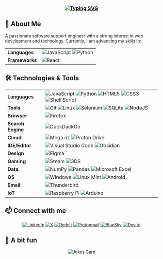 ### <div align="center">[![Typing SVG](https://readme-typing-svg.demolab.com?font=Fira+Code&weight=500&pause=1000&center=true&vCenter=true&width=435&lines=Hey!+I'm+Berkay+%F0%9F%91%8B;Developer+%7C+Computer+Enthusiast)](https://git.io/typing-svg)</div>

## 📝 About Me
A passionate software support engineer with a strong interest in web development and technology. Currently, I am advancing my skills in:

<table>
  <tr>
    <td><strong>Languages</strong></td>
    <td>
      <img src="https://img.shields.io/badge/javascript-%23323330.svg?style=for-the-badge&logo=javascript&logoColor=%23F7DF1E" alt="JavaScript">
      <img src="https://img.shields.io/badge/python-3670A0?style=for-the-badge&logo=python&logoColor=ffdd54" alt="Python">
    </td>
  </tr>
  <tr>
    <td><strong>Frameworks</strong></td>
    <td>
      <img src="https://img.shields.io/badge/react-%2320232a.svg?style=for-the-badge&logo=react&logoColor=%2361DAFB" alt="React">
    </td>
  </tr>
</table>

## 🛠️ Technologies & Tools
<table>
  <tr>
    <td><strong>Languages</strong></td>
    <td>
      <img src="https://img.shields.io/badge/javascript-%23323330.svg?style=for-the-badge&logo=javascript&logoColor=%23F7DF1E" alt="JavaScript">
      <img src="https://img.shields.io/badge/python-3670A0?style=for-the-badge&logo=python&logoColor=ffdd54" alt="Python">
      <img src="https://img.shields.io/badge/html5-%23E34F26.svg?style=for-the-badge&logo=html5&logoColor=white" alt="HTML5">
      <img src="https://img.shields.io/badge/css3-%231572B6.svg?style=for-the-badge&logo=css3&logoColor=white" alt="CSS3">
      <img src="https://img.shields.io/badge/shell_script-%23121011.svg?style=for-the-badge&logo=gnu-bash&logoColor=white" alt="Shell Script">
    </td>
  </tr>
  <tr>
    <td><strong>Tools</strong></td>
    <td>
      <img src="https://img.shields.io/badge/git-%23F05033.svg?style=for-the-badge&logo=git&logoColor=white" alt="Git">
      <img src="https://img.shields.io/badge/Linux-FCC624?style=for-the-badge&logo=linux&logoColor=black" alt="Linux">
      <img src="https://img.shields.io/badge/-selenium-%43B02A?style=for-the-badge&logo=selenium&logoColor=white" alt="Selenium">
      <img src="https://img.shields.io/badge/sqlite-%2307405e.svg?style=for-the-badge&logo=sqlite&logoColor=white" alt="SQLite">
      <img src="https://img.shields.io/badge/node.js-6DA55F?style=for-the-badge&logo=node.js&logoColor=white" alt="NodeJS">
    </td>
  </tr>
  <tr>
    <td><strong>Browser</strong></td>
    <td>
      <img src="https://img.shields.io/badge/Firefox-FF7139?style=for-the-badge&logo=Firefox-Browser&logoColor=white" alt="Firefox">
    </td>
  </tr>
  <tr>
    <td><strong>Search Engine</strong></td>
    <td>
      <img src="https://img.shields.io/badge/duckduckgo-de5833?style=for-the-badge&logo=duckduckgo&logoColor=white" alt="DuckDuckGo">
    </td>
  </tr>
  <tr>
    <td><strong>Cloud</strong></td>
    <td>
      <img src="https://img.shields.io/badge/Mega-%23D90007.svg?style=for-the-badge&logo=Mega&logoColor=white" alt="Mega.nz">
      <img src="https://img.shields.io/badge/Proton%20Drive-6d4aff?style=for-the-badge&logo=proton%20drive&logoColor=white" alt="Proton Drive">
    </td>
  </tr>
  <tr>
    <td><strong>IDE/Editor</strong></td>
    <td>
      <img src="https://img.shields.io/badge/Visual%20Studio%20Code-0078d7.svg?style=for-the-badge&logo=visual-studio-code&logoColor=white" alt="Visual Studio Code">
      <img src="https://img.shields.io/badge/Obsidian-%23483699.svg?style=for-the-badge&logo=obsidian&logoColor=white" alt="Obsidian">
    </td>
  </tr>
  <tr>
    <td><strong>Design</strong></td>
    <td>
      <img src="https://img.shields.io/badge/figma-%23F24E1E.svg?style=for-the-badge&logo=figma&logoColor=white" alt="Figma">
    </td>
  </tr>
  <tr>
    <td><strong>Gaming</strong></td>
    <td>
      <img src="https://img.shields.io/badge/steam-%23000000.svg?style=for-the-badge&logo=steam&logoColor=white" alt="Steam">
      <img src="https://img.shields.io/badge/3DS-D12228?style=for-the-badge&logo=nintendo-3ds&logoColor=white" alt="3DS">
    </td>
  </tr>
  <tr>
    <td><strong>Data</strong></td>
    <td>
      <img src="https://img.shields.io/badge/numpy-%23013243.svg?style=for-the-badge&logo=numpy&logoColor=white" alt="NumPy">
      <img src="https://img.shields.io/badge/pandas-%23150458.svg?style=for-the-badge&logo=pandas&logoColor=white" alt="Pandas">
      <img src="https://img.shields.io/badge/Microsoft_Excel-217346?style=for-the-badge&logo=microsoft-excel&logoColor=white" alt="Microsoft Excel">
    </td>
  </tr>
  <tr>
    <td><strong>OS</strong></td>
    <td>
      <img src="https://img.shields.io/badge/Windows-0078D6?style=for-the-badge&logo=windows&logoColor=white" alt="Windows">
      <img src="https://img.shields.io/badge/Linux%20Mint-87CF3E?style=for-the-badge&logo=Linux%20Mint&logoColor=white" alt="Linux Mint">
      <img src="https://img.shields.io/badge/Android-3DDC84?style=for-the-badge&logo=android&logoColor=white" alt="Android">
    </td>
  </tr>
  <tr>
    <td><strong>Email</strong></td>
    <td>
      <img src="https://img.shields.io/badge/Thunderbird-0A84FF.svg?style=for-the-badge&logo=Thunderbird&logoColor=white" alt="Thunderbird">
    </td>
  </tr>
  <tr>
    <td><strong>IoT</strong></td>
    <td>
      <img src="https://img.shields.io/badge/-RaspberryPi-C51A4A?style=for-the-badge&logo=Raspberry-Pi" alt="Raspberry Pi">
      <img src="https://img.shields.io/badge/-Arduino-00979D?style=for-the-badge&logo=Arduino&logoColor=white" alt="Arduino">
    </td>
  </tr>
</table>

## 📫 Connect with me
<div align="center">

[![LinkedIn](https://img.shields.io/badge/linkedin-%230077B5.svg?style=for-the-badge&logo=linkedin&logoColor=white)](https://www.linkedin.com/in/berkay-girgin3/)
[![X](https://img.shields.io/badge/X-%23000000.svg?style=for-the-badge&logo=X&logoColor=white)](https://x.com/Gerile_3)
[![Reddit](https://img.shields.io/badge/Reddit-FF4500?style=for-the-badge&logo=reddit&logoColor=white)](https://old.reddit.com/user/Gerile3/)
[![Protonmail](https://img.shields.io/badge/ProtonMail-8B89CC?style=for-the-badge&logo=protonmail&logoColor=white)](mailto:berkay.grgn@proton.me)
[![BlueSky](https://img.shields.io/badge/BlueSky-007FFF?style=for-the-badge&logo=bluesky&logoColor=white)](https://bsky.app/profile/gerile3.bsky.social)
[![Dev.to](https://img.shields.io/badge/dev.to-0A0A0A?style=for-the-badge&logo=dev.to&logoColor=white)](https://dev.to/gerile3)
</div>

## 👻 A bit fun
<!-- HTML -->
<div align="center">
<img src="https://readme-jokes.vercel.app/api?borderColor=%2336BCF7FF" alt="Jokes Card" />
</div>